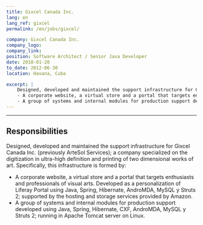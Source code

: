 ```yaml
---
title: Gixcel Canada Inc.
lang: en
lang_ref: gixcel
permalink: /en/jobs/gixcel/

company: Gixcel Canada Inc.
company_logo: 
company_link: 
position: Software Architect / Senior Java Developer
date: 2010-01-20
to_date: 2012-06-30
location: Havana, Cuba

excerpt: |
    Designed, developed and maintained the support infrastructure for Gixcel Canada Inc. (previously ArteSol Services); a company specialized on the digitization in ultra-high definition and printing of two dimensional works of art. Specifically, this infrastructure is formed by:
    - A corporate website, a virtual store and a portal that targets enthusiasts and professionals of visual arts. Developed as a personalization of Liferay Portal using Java, Spring, Hibernate, AndroMDA, MySQL y Struts 2; supported by the hosting and storage services provided by Amazon.
    - A group of systems and internal modules for production support developed using Java, Spring, Hibernate, CXF, AndroMDA, MySQL y Struts 2; running in Apache Tomcat server on Linux.
---
```


***

## Responsibilities

Designed, developed and maintained the support infrastructure for Gixcel Canada Inc. (previously ArteSol Services); a company specialized on the digitization in ultra-high definition and printing of two dimensional works of art. Specifically, this infrastructure is formed by:

- A corporate website, a virtual store and a portal that targets enthusiasts and professionals of visual arts. Developed as a personalization of Liferay Portal using Java, Spring, Hibernate, AndroMDA, MySQL y Struts 2; supported by the hosting and storage services provided by Amazon.
- A group of systems and internal modules for production support developed using Java, Spring, Hibernate, CXF, AndroMDA, MySQL y Struts 2; running in Apache Tomcat server on Linux.